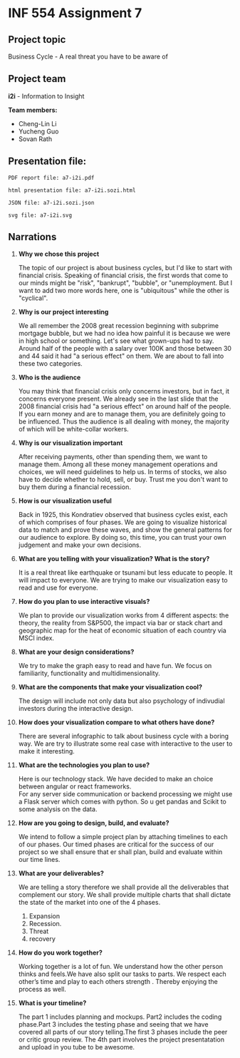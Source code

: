 # INF 554 Assignment 7

## Project topic

Business Cycle - A real threat you have to be aware of

## Project team

**i2i** - Information to Insight

**Team members:**

* Cheng-Lin Li
* Yucheng Guo
* Sovan Rath

## Presentation file:

```text
PDF report file: a7-i2i.pdf

html presentation file: a7-i2i.sozi.html

JSON file: a7-i2i.sozi.json

svg file: a7-i2i.svg
```

## Narrations

1. **Why we chose this project**

   The topic of our project is about business cycles, but I'd like to start with financial crisis. Speaking of financial crisis, the first words that come to our minds might be "risk", "bankrupt", "bubble", or "unemployment. But I want to add two more words here, one is "ubiquitous" while the other is "cyclical".

2. **Why is our project interesting**

   We all remember the 2008 great recession beginning with subprime mortgage bubble, but we had no idea how painful it is because we were in high school or something. Let's see what grown-ups had to say. Around half of the people with a salary over 100K and those between 30 and 44 said it had "a serious effect" on them. We are about to fall into these two categories.

3. **Who is the audience**

   You may think that financial crisis only concerns investors, but in fact, it concerns everyone present. We already see in the last slide that the 2008 financial crisis had "a serious effect" on around half of the people. If you earn money and are to manage them, you are definitely going to be influenced. Thus the audience is all dealing with money, the majority of which will be white-collar workers.

4. **Why is our visualization important**

   After receiving payments, other than spending them, we want to manage them. Among all these money management operations and choices, we will need guidelines to help us. In terms of stocks, we also have to decide whether to hold, sell, or buy. Trust me you don't want to buy them during a financial recession. 

5. **How is our visualization useful**

   Back in 1925, this Kondratiev observed that business cycles exist, each of which comprises of four phases. We are going to visualize historical data to match and prove these waves, and show the general patterns for our audience to explore. By doing so, this time, you can trust your own judgement and make your own decisions.

6. **What are you telling with your visualization? What is the story?**

   It is a real threat like earthquake or tsunami but less educate to people. It will impact to everyone. We are trying to make our visualization easy to read and use for everyone.

7. **How do you plan to use interactive visuals?**

   We plan to provide our visualization works from 4 different aspects: the theory, the reality from S&P500, the impact via bar or stack chart and geographic map for the heat of economic situation of each country via MSCI index.

8. **What are your design considerations?**

   We try to make the graph easy to read and have fun. We focus on familiarity, functionality and multidimensionality.

9. **What are the components that make your visualization cool?**

   The design will include not only data but also psychology of indivudial investors during the interactive design.

10. **How does your visualization compare to what others have done?**

   	There are several infographic to talk about business cycle with a boring way. We are try to illustrate some real case with interactive to the user to make it interesting.

11. **What are the technologies you plan to use?**


	Here is our technology stack. We have decided to make an choice between angular or react frameworks.  
For any server side communication or backend processing we might use a Flask server which comes with python. So u get pandas and Scikit to some analysis on the data.


12. **How are you going to design, build, and evaluate?**

  	We intend to follow a simple project plan by attaching timelines to each of our phases. Our timed phases are critical for the success of our project so we shall ensure that er shall plan, build  and evaluate within our time lines. 


13. **What are your deliverables?**

  	We are telling a story therefore we shall provide all the deliverables that complement our story. We shall provide multiple charts that shall dictate the state of the market into one of the 4 phases. 
	1. Expansion
	2. Recession.
	3. Threat
	4. recovery
14. **How do you work together?**

	Working together is a lot of fun. We understand how the other person thinks and feels.We have also split our tasks to parts. We respect each other’s time and play to each others strength . Thereby enjoying the process as well. 

15. **What is your timeline?**

	The part 1 includes planning and mockups. Part2 includes the coding phase.Part 3 includes the testing phase and seeing that we have covered all parts of our story telling.The first 3 phases include the peer or critic group review. The 4th part involves the project presentatation and upload in you tube to be awesome.

